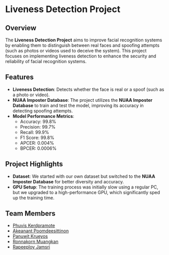 # Liveness Detection Project

## Overview

The **Liveness Detection Project** aims to improve facial recognition systems by enabling them to distinguish between real faces and spoofing attempts (such as photos or videos used to deceive the system). This project focuses on implementing liveness detection to enhance the security and reliability of facial recognition systems.

## Features

- **Liveness Detection**: Detects whether the face is real or a spoof (such as a photo or video).
- **NUAA Imposter Database**: The project utilizes the **NUAA Imposter Database** to train and test the model, improving its accuracy in detecting spoofing attempts.
- **Model Performance Metrics**:
  - Accuracy: 99.8%
  - Precision: 99.7%
  - Recall: 99.9%
  - F1 Score: 99.8%
  - APCER: 0.004%
  - BPCER: 0.0006%

## Project Highlights

- **Dataset**: We started with our own dataset but switched to the **NUAA Imposter Database** for better diversity and accuracy.
- **GPU Setup**: The training process was initially slow using a regular PC, but we upgraded to a high-performance GPU, which significantly sped up the training time.

## Team Members

- [Phuvis Kerdpramote](https://github.com/Gal1leo2)  
- [Akeanant Poomdeesittinon](https://github.com/tony219y)  
- [Panuwit Krueyos](https://github.com/)  
- [Ronnakorn Muangkan](https://github.com/)  
- [Rapeeploy Jamsri](https://github.com/)
